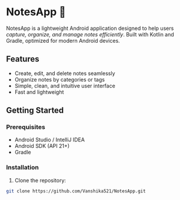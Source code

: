 # NotesApp 📝

NotesApp is a lightweight Android application designed to help users *capture, organize, and manage notes efficiently*. Built with Kotlin and Gradle, optimized for modern Android devices.

## Features

- Create, edit, and delete notes seamlessly
- Organize notes by categories or tags
- Simple, clean, and intuitive user interface
- Fast and lightweight

## Getting Started

### Prerequisites

- Android Studio / IntelliJ IDEA
- Android SDK (API 21+)
- Gradle

### Installation

1. Clone the repository:

```bash
git clone https://github.com/Vanshika521/NotesApp.git
